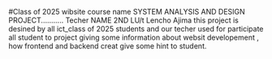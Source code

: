 #Class of 2025 wibsite
course name SYSTEM ANALYSIS AND DESIGN PROJECT........... Techer NAME 2ND LU/t Lencho Ajima
this project is desined by all ict_class of 2025  students and our techer  used for participate all student  to project giving some information about websit developement , how frontend and backend  creat give some hint to student.
